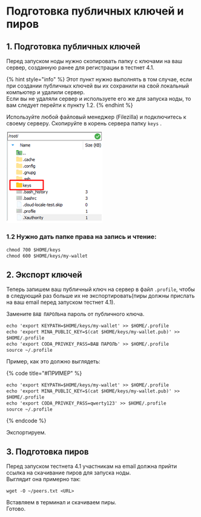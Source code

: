 # Подготовка публичных ключей и пиров

## 1. Подготовка публичных ключей

Перед запуском ноды нужно скопировать папку с ключами на ваш сервер, созданную ранее для регистрации в тестнет 4.1. 

{% hint style="info" %}
Этот пункт нужно выполнять в том случае, если при создании публичных ключей вы их сохранили на свой локальный компьютер и удалили сервер.   
Если вы не удаляли сервер и используете его же для запуска ноды, то вам следует перейти к пункту 1.2.
{% endhint %}

Используйте любой файловый менеджер \(Filezilla\) и подключитесь к своему серверу. Скопируйте в корень сервера папку `keys` .

![](../../.gitbook/assets/image%20%281%29.png)

### 1.2 Нужно дать папке права на запись и чтение:

```text
chmod 700 $HOME/keys
chmod 600 $HOME/keys/my-wallet
```

## 2. Экспорт ключей

Теперь запишем ваш публичный ключ на сервер в файл `.profile`, чтобы в следующий раз больше их не экспортировать\(пиры должны прислать на ваш email перед запуском тестнет 4.1\).

Замените `ВАШ ПАРОЛЬ`на пароль от публичного ключа.

```text
echo 'export KEYPATH=$HOME/keys/my-wallet' >> $HOME/.profile
echo 'export MINA_PUBLIC_KEY=$(cat $HOME/keys/my-wallet.pub)' >> $HOME/.profile
echo 'export CODA_PRIVKEY_PASS=ВАШ ПАРОЛЬ' >> $HOME/.profile
source ~/.profile
```

Пример, как это должно выглядеть:

{% code title="\#ПРИМЕР" %}
```text
echo 'export KEYPATH=$HOME/keys/my-wallet' >> $HOME/.profile
echo 'export MINA_PUBLIC_KEY=$(cat $HOME/keys/my-wallet.pub)' >> $HOME/.profile
echo 'export CODA_PRIVKEY_PASS=qwerty123' >> $HOME/.profile
source ~/.profile
```
{% endcode %}

Экспортируем.

## 3. Подготовка пиров

Перед запуском тестнета 4.1 участникам на email должна прийти ссылка на скачивание пиров для запуска ноды.   
Выглядит она примерно так:

```text
wget -O ~/peers.txt <URL>
```

Вставляем в терминал и скачиваем пиры.  
Готово.

